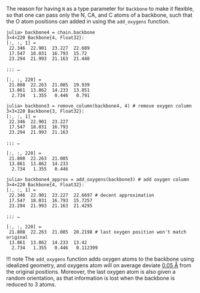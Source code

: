 The reason for having `N` as a type parameter for `Backbone` to make it flexible, so that one can pass only the N, CA, and C atoms of a backbone, such that the O atom positions can added in using the `add_oxygens` function.

```jldoctest
julia> backbone4 = chain.backbone
3×4×220 Backbone{4, Float32}:
[:, :, 1] =
 22.346  22.901  23.227  22.689
 17.547  18.031  16.793  15.72
 23.294  21.993  21.163  21.448

;;; … 

[:, :, 220] =
 21.808  22.263  21.085  19.939
 13.861  13.862  14.233  13.851
  2.734   1.355   0.446   0.791

julia> backbone3 = remove_column(backbone4, 4) # remove oxygen column
3×3×220 Backbone{3, Float32}:
[:, :, 1] =
 22.346  22.901  23.227
 17.547  18.031  16.793
 23.294  21.993  21.163

;;; … 

[:, :, 220] =
 21.808  22.263  21.085
 13.861  13.862  14.233
  2.734   1.355   0.446

julia> backbone4_approx = add_oxygens(backbone3) # add oxygen column
3×4×220 Backbone{4, Float32}:
[:, :, 1] =
 22.346  22.901  23.227  22.6697 # decent approximation
 17.547  18.031  16.793  15.7257
 23.294  21.993  21.163  21.4295

;;; … 

[:, :, 220] =
 21.808  22.263  21.085  20.2198 # last oxygen position won't match original
 13.861  13.862  14.233  13.42
  2.734   1.355   0.446   0.112399
```

!!! note
    The `add_oxygens` function adds oxygen atoms to the backbone using idealized geometry, and oxygens atom will on average deviate [0.05 Å](https://github.com/MurrellGroup/Backboner.jl/blob/main/test/backbone/oxygen.jl) from the original positions.
    Moreover, the last oxygen atom is also given a random orientation, as that information is lost when the backbone is reduced to 3 atoms.